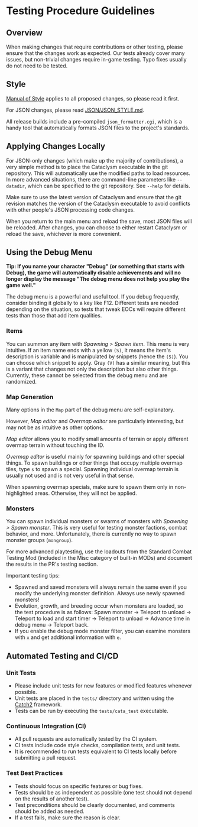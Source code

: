 # Testing Procedure Guidelines

## Overview

When making changes that require contributions or other testing, please ensure that the changes work as expected. Our tests already cover many issues, but non-trivial changes require in-game testing. Typo fixes usually do not need to be tested.

## Style

[Manual of Style](MANUAL_OF_STYLE.md) applies to all proposed changes, so please read it first.

For JSON changes, please read [JSON/JSON_STYLE.md](JSON/JSON_STYLE.md).

All release builds include a pre-compiled `json_formatter.cgi`, which is a handy tool that automatically formats JSON files to the project's standards.

## Applying Changes Locally

For JSON-only changes (which make up the majority of contributions), a very simple method is to place the Cataclysm executable in the git repository.
This will automatically use the modified paths to load resources.
In more advanced situations, there are command-line parameters like `--datadir`, which can be specified to the git repository.
See `--help` for details.

Make sure to use the latest version of Cataclysm and ensure that the git revision matches the version of the Cataclysm executable to avoid conflicts with other people's JSON processing code changes.

When you return to the main menu and reload the save, most JSON files will be reloaded. After changes, you can choose to either restart Cataclysm or reload the save, whichever is more convenient.

## Using the Debug Menu

**Tip: If you name your character "Debug" (or something that starts with Debug), the game will automatically disable achievements and will no longer display the message "The debug menu does not help you play the game well."**

The debug menu is a powerful and useful tool. If you debug frequently, consider binding it globally to a key like F12.
Different tests are needed depending on the situation, so tests that tweak EOCs will require different tests than those that add item qualities.

### Items

You can summon any item with *Spawning > Spawn item*.
This menu is very intuitive. If an item name ends with a yellow `(S)`, it means the item's description is variable and is manipulated by snippets (hence the `(S)`). You can choose which snippet to apply.
Gray `(V)` has a similar meaning, but this is a variant that changes not only the description but also other things. Currently, these cannot be selected from the debug menu and are randomized.

### Map Generation

Many options in the `Map` part of the debug menu are self-explanatory.

However, *Map editor* and *Overmap editor* are particularly interesting, but may not be as intuitive as other options.

*Map editor* allows you to modify small amounts of terrain or apply different overmap terrain without touching the ID.

*Overmap editor* is useful mainly for spawning buildings and other special things.
To spawn buildings or other things that occupy multiple overmap tiles, type `s` to spawn a special.
Spawning individual overmap terrain is usually not used and is not very useful in that sense.

When spawning overmap specials, make sure to spawn them only in non-highlighted areas. Otherwise, they will not be applied.

### Monsters

You can spawn individual monsters or swarms of monsters with *Spawning > Spawn monster*.
This is very useful for testing monster factions, combat behavior, and more.
Unfortunately, there is currently no way to spawn monster groups (`mongroup`).

For more advanced playtesting, use the loadouts from the Standard Combat Testing Mod (included in the Misc category of built-in MODs) and document the results in the PR's testing section.

Important testing tips:
 - Spawned and saved monsters will always remain the same even if you modify the underlying monster definition. Always use newly spawned monsters!
 - Evolution, growth, and breeding occur when monsters are loaded, so the test procedure is as follows: Spawn monster -> Teleport to unload -> Teleport to load and start timer -> Teleport to unload -> Advance time in debug menu -> Teleport back.
 - If you enable the debug mode monster filter, you can examine monsters with `x` and get additional information with `e`.

## Automated Testing and CI/CD

### Unit Tests

- Please include unit tests for new features or modified features whenever possible.
- Unit tests are placed in the `tests/` directory and written using the [Catch2](https://github.com/catchorg/Catch2) framework.
- Tests can be run by executing the `tests/cata_test` executable.

### Continuous Integration (CI)

- All pull requests are automatically tested by the CI system.
- CI tests include code style checks, compilation tests, and unit tests.
- It is recommended to run tests equivalent to CI tests locally before submitting a pull request.

### Test Best Practices

- Tests should focus on specific features or bug fixes.
- Tests should be as independent as possible (one test should not depend on the results of another test).
- Test preconditions should be clearly documented, and comments should be added as needed.
- If a test fails, make sure the reason is clear.